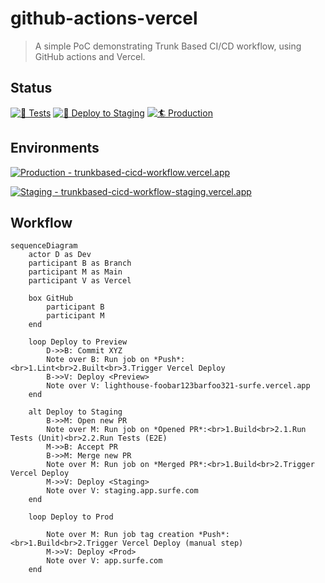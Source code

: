 # github-actions-vercel
> A simple PoC demonstrating Trunk Based CI/CD workflow, using GitHub actions and Vercel.

## Status

[![🧪 Tests](https://github.com/surfe/github-actions-vercel/actions/workflows/open_pr.yml/badge.svg)](https://github.com/surfe/github-actions-vercel/actions/workflows/open_pr.yml)
[![🔵 Deploy to Staging](https://github.com/surfe/github-actions-vercel/actions/workflows/merge_pr.yml/badge.svg)](https://github.com/surfe/github-actions-vercel/actions/workflows/merge_pr.yml)
[![🏄 Production](https://github.com/surfe/github-actions-vercel/actions/workflows/create_tag.yml/badge.svg?branch=main)](https://github.com/surfe/github-actions-vercel/actions/workflows/create_tag.yml)

## Environments

[![Production - trunkbased-cicd-workflow.vercel.app](https://img.shields.io/badge/Production-trunkbased--cicd--workflow.vercel.app-2ea44f)](https://trunkbased-cicd-workflow.vercel.app/)

[![Staging - trunkbased-cicd-workflow-staging.vercel.app](https://img.shields.io/static/v1?label=Staging&message=trunkbased-cicd-workflow-staging.vercel.app&color=orange)](https://trunkbased-cicd-workflow-staging.vercel.app/)


## Workflow
```mermaid
sequenceDiagram
    actor D as Dev
    participant B as Branch
    participant M as Main
    participant V as Vercel

    box GitHub
        participant B
        participant M
    end

    loop Deploy to Preview
        D->>B: Commit XYZ
        Note over B: Run job on *Push*:<br>1.Lint<br>2.Built<br>3.Trigger Vercel Deploy
        B->>V: Deploy <Preview>
        Note over V: lighthouse-foobar123barfoo321-surfe.vercel.app
    end

    alt Deploy to Staging
        B->>M: Open new PR
        Note over M: Run job on *Opened PR*:<br>1.Build<br>2.1.Run Tests (Unit)<br>2.2.Run Tests (E2E)
        M->>B: Accept PR
        B->>M: Merge new PR
        Note over M: Run job on *Merged PR*:<br>1.Build<br>2.Trigger Vercel Deploy
        M->>V: Deploy <Staging>
        Note over V: staging.app.surfe.com
    end

    loop Deploy to Prod

        Note over M: Run job tag creation *Push*:<br>1.Build<br>2.Trigger Vercel Deploy (manual step)
        M->>V: Deploy <Prod>
        Note over V: app.surfe.com
    end
```